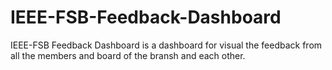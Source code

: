 # IEEE-FSB-Feedback-Dashboard
IEEE-FSB Feedback Dashboard is a dashboard for visual the feedback from all the members and board of the bransh and each other.


